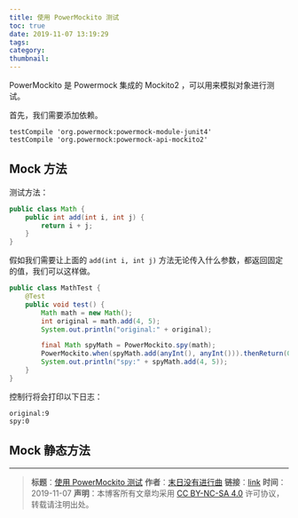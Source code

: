 ```yaml
---
title: 使用 PowerMockito 测试
toc: true
date: 2019-11-07 13:19:29
tags:
category:
thumbnail:
---
```

PowerMockito 是 Powermock 集成的 Mockito2 ，可以用来模拟对象进行测试。

<!--more-->

首先，我们需要添加依赖。

```grovee
testCompile 'org.powermock:powermock-module-junit4'
testCompile 'org.powermock:powermock-api-mockito2'
```

## Mock 方法

测试方法：

```Java
public class Math {
    public int add(int i, int j) {
        return i + j;
    }
}
```

假如我们需要让上面的 `add(int i, int j)` 方法无论传入什么参数，都返回固定的值，我们可以这样做。

```Java
public class MathTest {
    @Test
    public void test() {
        Math math = new Math();
        int original = math.add(4, 5);
        System.out.println("original:" + original);

        final Math spyMath = PowerMockito.spy(math);
        PowerMockito.when(spyMath.add(anyInt(), anyInt())).thenReturn(0);
        System.out.println("spy:" + spyMath.add(4, 5));
    }
}
```

控制行将会打印以下日志：
```log
original:9
spy:0
```

## Mock 静态方法


---
> **标题**：[使用 PowerMockito 测试](https://dengkaiting.com/)
> **作者**：[末日没有进行曲](https://dengkaiting.com/)
> **链接**：[link](https://dengkaiting.com/)
> **时间**：2019-11-07
> **声明**：本博客所有文章均采用 [CC BY-NC-SA 4.0](https://creativecommons.org/licenses/by-nc-sa/4.0/deed.zh) 许可协议，转载请注明出处。